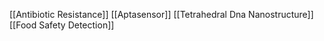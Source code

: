 [[Antibiotic Resistance]]
[[Aptasensor]]
[[Tetrahedral Dna Nanostructure]]
[[Food Safety Detection]]
